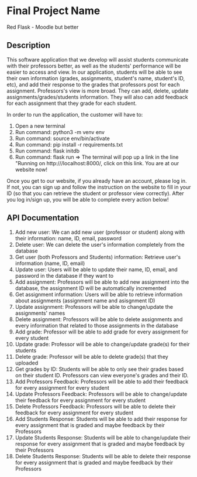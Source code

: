 # Final Project Name
Red Flask - Moodle but better

## Description
This software application that we develop will assist students communicate with their professors better, as well as the students' performance will be easier to access and view. In our application, students will be able to see their own information (grades, assignments, student's name, student's ID, etc), and add their response to the grades that professors post for each assignment. Professors's view is more broad. They can add, delete, update assignments/grades/students information. They will also can add feedback for each assignment that they grade for each student.

In order to run the application, the customer will have to:
1) Open a new terminal
2) Run command: python3 -m venv env
3) Run command: source env/bin/activate
4) Run command: pip install -r requirements.txt
5) Run command: flask initdb
6) Run command: flask run
=> The terminal will pop up a link in the line "Running on http:///localhost:8000/, click on this link. You are at our website now!

Once you get to our website, if you already have an account, please log in. If not, you can sign up and follow the instruction on the website to fill in your ID (so that you can retrieve the student or professor view correctly). After you log in/sign up, you will be able to complete every action below!

## API Documentation
1) Add new user:
We can add new user (professor or student) along with their information: name, ID, email, password
2) Delete user:
We can delete the user's information completely from the database
3) Get user (both Professors and Students) information:
Retrieve user's information (name, ID, email)
4) Update user:
Users will be able to update their name, ID, email, and password in the database if they want to
5) Add assignment:
Professors will be able to add new assignment into the database, the assignment ID will be automatically incremented
6) Get assignment information:
Users will be able to retrieve information about assignments (assignment name and asisgnment ID)
7) Update assignment:
Professors will be able to change/update the assignments' names
8) Delete assignment:
Professors will be able to delete assignments and every information that related to those assignments in the database
9) Add grade:
Professor will be able to add grade for every assignment for every student
10) Update grade:
Professor will be able to change/update grade(s) for their students
11) Delete grade:
Professor will be able to delete grade(s) that they uploaded
12) Get grades by ID:
Students will be able to only see their grades based on their student ID. Professors can view everyone's grades and their ID.
13) Add Professors Feedback:
Professors will be able to add their feedback for every assignment for every student
14) Update Professors Feedback:
Professors will be able to change/update their feedback for every assignment for every student
15) Delete Professors Feedback:
Professors will be able to delete their feedback for every assignment for every student
16) Add Students Response:
Students will be able to add their response for every assignment that is graded and maybe feedback by their Professors
17) Update Students Response:
Students will be able to change/update their response for every assignment that is graded and maybe feedback by their Professors
18) Delete Students Response:
Students will be able to delete their response for every assignment that is graded and maybe feedback by their Professors



